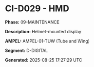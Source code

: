 # CI-D029 - HMD

**Phase:** 09-MAINTENANCE

**Description:** Helmet-mounted display

**AMPEL:** AMPEL-01-TUW (Tube and Wing)

**Segment:** D-DIGITAL

**Generated:** 2025-08-25 17:27:29 UTC
